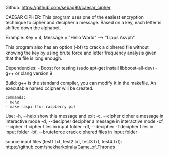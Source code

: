 Github: https://github.com/sebag90/caesar_cipher

CAESAR CIPHER:
This program uses one of the easiest encryption technique to cipher and decipher a message.
Based on a key, each letter is shifted down the alphabet.

Example:
	Key = 4, Message = "Hello World" --> "Lipps Asvph"


This program also has an option (-bf) to crack a ciphered file without knowing the key by using 
brute force and letter frequency analysis given that the file is long enough.



Dependencies:
    - Boost for testing (sudo apt-get install libboost-all-dev)
    - g++ or clang version 9

Build:
	g++ is the standard compiler, you can modify it in the makefile.
	An executable named ccipher will be created.

	commands:
    - make
    - make raspi (for raspberry pi)

Use:
	-h, --help	    	show this message and exit
	-c, --cipher		cipher a message in interactive mode
	-d, --decipher		decipher a message in interactive mode
	-cf, --cipher -f	cipher files in input folder
	-df, --decipher -f	decipher files in input folder
	-bf, --bruteforce	crack ciphered files in input folder



source input files (test1.txt, test2.txt, test3.txt, test4.txt): 
https://github.com/shekharkoirala/Game_of_Thrones